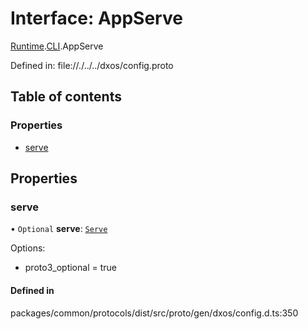 # Interface: AppServe

[Runtime](../modules/dxos_config.defs.Runtime.md).[CLI](../modules/dxos_config.defs.Runtime.CLI.md).AppServe

Defined in:
  file://./../../dxos/config.proto

## Table of contents

### Properties

- [serve](dxos_config.defs.Runtime.CLI.AppServe-1.md#serve)

## Properties

### serve

• `Optional` **serve**: [`Serve`](dxos_config.defs.Runtime.CLI.AppServe.Serve.md)

Options:
  - proto3_optional = true

#### Defined in

packages/common/protocols/dist/src/proto/gen/dxos/config.d.ts:350
